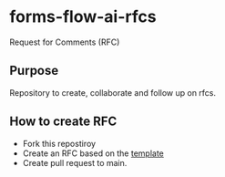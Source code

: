 # forms-flow-ai-rfcs
Request for Comments (RFC)

## Purpose
Repository to create, collaborate and follow up on rfcs.

## How to create RFC
- Fork this repostiroy
- Create an RFC based on the [template](rfc-template.md)
- Create pull request to main.